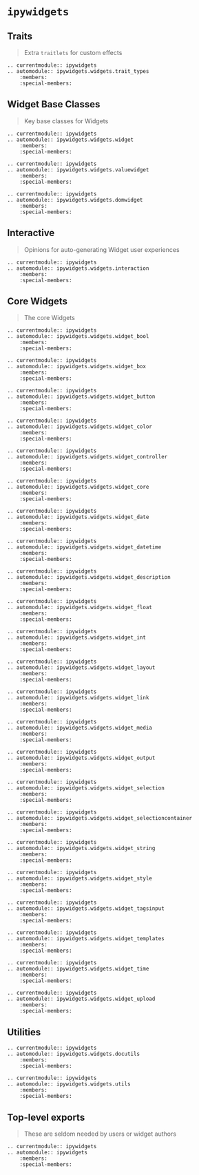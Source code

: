 # `ipywidgets`

## Traits

> Extra `traitlets` for custom effects

```{eval-rst}
.. currentmodule:: ipywidgets
.. automodule:: ipywidgets.widgets.trait_types
    :members:
    :special-members:
```

## Widget Base Classes

> Key base classes for Widgets

```{eval-rst}
.. currentmodule:: ipywidgets
.. automodule:: ipywidgets.widgets.widget
    :members:
    :special-members:
```

```{eval-rst}
.. currentmodule:: ipywidgets
.. automodule:: ipywidgets.widgets.valuewidget
    :members:
    :special-members:
```

```{eval-rst}
.. currentmodule:: ipywidgets
.. automodule:: ipywidgets.widgets.domwidget
    :members:
    :special-members:
```

## Interactive

> Opinions for auto-generating Widget user experiences

```{eval-rst}
.. currentmodule:: ipywidgets
.. automodule:: ipywidgets.widgets.interaction
    :members:
    :special-members:
```

## Core Widgets

> The core Widgets

```{eval-rst}
.. currentmodule:: ipywidgets
.. automodule:: ipywidgets.widgets.widget_bool
    :members:
    :special-members:
```

```{eval-rst}
.. currentmodule:: ipywidgets
.. automodule:: ipywidgets.widgets.widget_box
    :members:
    :special-members:
```

```{eval-rst}
.. currentmodule:: ipywidgets
.. automodule:: ipywidgets.widgets.widget_button
    :members:
    :special-members:
```

```{eval-rst}
.. currentmodule:: ipywidgets
.. automodule:: ipywidgets.widgets.widget_color
    :members:
    :special-members:
```

```{eval-rst}
.. currentmodule:: ipywidgets
.. automodule:: ipywidgets.widgets.widget_controller
    :members:
    :special-members:
```

```{eval-rst}
.. currentmodule:: ipywidgets
.. automodule:: ipywidgets.widgets.widget_core
    :members:
    :special-members:
```

```{eval-rst}
.. currentmodule:: ipywidgets
.. automodule:: ipywidgets.widgets.widget_date
    :members:
    :special-members:
```

```{eval-rst}
.. currentmodule:: ipywidgets
.. automodule:: ipywidgets.widgets.widget_datetime
    :members:
    :special-members:
```

```{eval-rst}
.. currentmodule:: ipywidgets
.. automodule:: ipywidgets.widgets.widget_description
    :members:
    :special-members:
```

```{eval-rst}
.. currentmodule:: ipywidgets
.. automodule:: ipywidgets.widgets.widget_float
    :members:
    :special-members:
```

```{eval-rst}
.. currentmodule:: ipywidgets
.. automodule:: ipywidgets.widgets.widget_int
    :members:
    :special-members:
```

```{eval-rst}
.. currentmodule:: ipywidgets
.. automodule:: ipywidgets.widgets.widget_layout
    :members:
    :special-members:
```

```{eval-rst}
.. currentmodule:: ipywidgets
.. automodule:: ipywidgets.widgets.widget_link
    :members:
    :special-members:
```

```{eval-rst}
.. currentmodule:: ipywidgets
.. automodule:: ipywidgets.widgets.widget_media
    :members:
    :special-members:
```

```{eval-rst}
.. currentmodule:: ipywidgets
.. automodule:: ipywidgets.widgets.widget_output
    :members:
    :special-members:
```

```{eval-rst}
.. currentmodule:: ipywidgets
.. automodule:: ipywidgets.widgets.widget_selection
    :members:
    :special-members:
```

```{eval-rst}
.. currentmodule:: ipywidgets
.. automodule:: ipywidgets.widgets.widget_selectioncontainer
    :members:
    :special-members:
```

```{eval-rst}
.. currentmodule:: ipywidgets
.. automodule:: ipywidgets.widgets.widget_string
    :members:
    :special-members:
```

```{eval-rst}
.. currentmodule:: ipywidgets
.. automodule:: ipywidgets.widgets.widget_style
    :members:
    :special-members:
```

```{eval-rst}
.. currentmodule:: ipywidgets
.. automodule:: ipywidgets.widgets.widget_tagsinput
    :members:
    :special-members:
```

```{eval-rst}
.. currentmodule:: ipywidgets
.. automodule:: ipywidgets.widgets.widget_templates
    :members:
    :special-members:
```

```{eval-rst}
.. currentmodule:: ipywidgets
.. automodule:: ipywidgets.widgets.widget_time
    :members:
    :special-members:
```

```{eval-rst}
.. currentmodule:: ipywidgets
.. automodule:: ipywidgets.widgets.widget_upload
    :members:
    :special-members:
```

## Utilities

```{eval-rst}
.. currentmodule:: ipywidgets
.. automodule:: ipywidgets.widgets.docutils
    :members:
    :special-members:
```

```{eval-rst}
.. currentmodule:: ipywidgets
.. automodule:: ipywidgets.widgets.utils
    :members:
    :special-members:
```

## Top-level exports

> These are seldom needed by users or widget authors

```{eval-rst}
.. currentmodule:: ipywidgets
.. automodule:: ipywidgets
    :members:
    :special-members:
```
